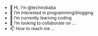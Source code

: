 - 👋 Hi, I’m @technobaba
- 👀 I’m interested in programming/blogging
- 🌱 I’m currently learning coding
- 💞️ I’m looking to collaborate on ...
- 📫 How to reach me ...

<!---
technobaba/technobaba is a ✨ special ✨ repository because its `README.md` (this file) appears on your GitHub profile.
You can click the Preview link to take a look at your changes.
--->
